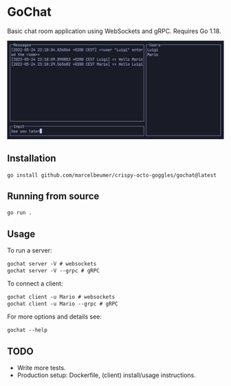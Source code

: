 # GoChat

Basic chat room application using WebSockets and gRPC. Requires Go 1.18.

<img src="./assets/screenshot.jpg" width="800px" />

## Installation

```
go install github.com/marcelbeumer/crispy-octo-goggles/gochat@latest
```

## Running from source

```
go run .
```

## Usage

To run a server:

```
gochat server -V # websockets
gochat server -V --grpc # gRPC
```

To connect a client:

```
gochat client -u Mario # websockets
gochat client -u Mario --grpc # gRPC
```

For more options and details see:

```
gochat --help
```

## TODO

- Write more tests.
- Production setup: Dockerfile, (client) install/usage instructions.
